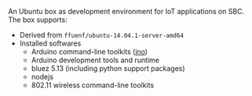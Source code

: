 An Ubuntu box as development environment for IoT applications on SBC. The box supports:

- Derived from `ffuenf/ubuntu-14.04.1-server-amd64`
- Installed softwares
  - Arduino command-line toolkits ([ino](https://github.com/amperka/ino))
  - Arduino development tools and runtime
  - bluez 5.13 (including python support packages)
  - nodejs
  - 802.11 wireless command-line toolkits
